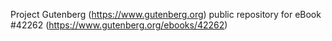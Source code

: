 Project Gutenberg (https://www.gutenberg.org) public repository for eBook #42262 (https://www.gutenberg.org/ebooks/42262)
